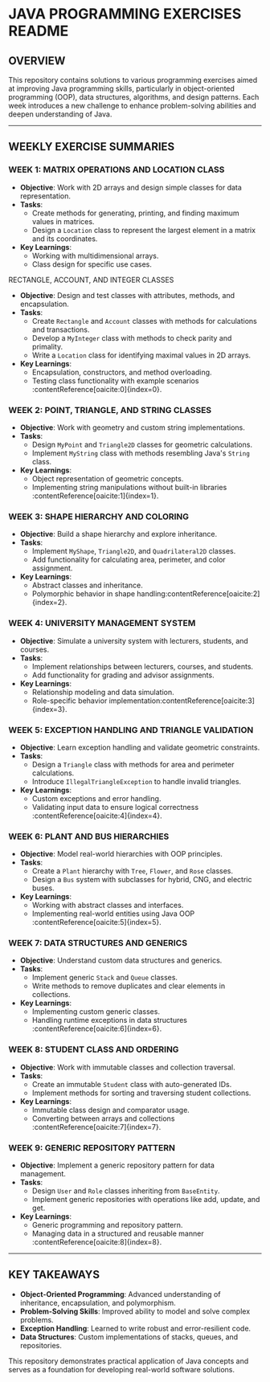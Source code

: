# JAVA PROGRAMMING EXERCISES README

## OVERVIEW
This repository contains solutions to various programming exercises aimed at improving Java programming skills, particularly in object-oriented programming (OOP), data structures, algorithms, and design patterns. Each week introduces a new challenge to enhance problem-solving abilities and deepen understanding of Java.

---

## WEEKLY EXERCISE SUMMARIES

### WEEK 1: MATRIX OPERATIONS AND LOCATION CLASS
- **Objective**: Work with 2D arrays and design simple classes for data representation.
- **Tasks**:
  - Create methods for generating, printing, and finding maximum values in matrices.
  - Design a `Location` class to represent the largest element in a matrix and its coordinates.
- **Key Learnings**:
  - Working with multidimensional arrays.
  - Class design for specific use cases.

RECTANGLE, ACCOUNT, AND INTEGER CLASSES
- **Objective**: Design and test classes with attributes, methods, and encapsulation.
- **Tasks**:
  - Create `Rectangle` and `Account` classes with methods for calculations and transactions.
  - Develop a `MyInteger` class with methods to check parity and primality.
  - Write a `Location` class for identifying maximal values in 2D arrays.
- **Key Learnings**:
  - Encapsulation, constructors, and method overloading.
  - Testing class functionality with example scenarios&#8203;:contentReference[oaicite:0]{index=0}.

### WEEK 2: POINT, TRIANGLE, AND STRING CLASSES
- **Objective**: Work with geometry and custom string implementations.
- **Tasks**:
  - Design `MyPoint` and `Triangle2D` classes for geometric calculations.
  - Implement `MyString` class with methods resembling Java's `String` class.
- **Key Learnings**:
  - Object representation of geometric concepts.
  - Implementing string manipulations without built-in libraries&#8203;:contentReference[oaicite:1]{index=1}.

### WEEK 3: SHAPE HIERARCHY AND COLORING
- **Objective**: Build a shape hierarchy and explore inheritance.
- **Tasks**:
  - Implement `MyShape`, `Triangle2D`, and `Quadrilateral2D` classes.
  - Add functionality for calculating area, perimeter, and color assignment.
- **Key Learnings**:
  - Abstract classes and inheritance.
  - Polymorphic behavior in shape handling&#8203;:contentReference[oaicite:2]{index=2}.

### WEEK 4: UNIVERSITY MANAGEMENT SYSTEM
- **Objective**: Simulate a university system with lecturers, students, and courses.
- **Tasks**:
  - Implement relationships between lecturers, courses, and students.
  - Add functionality for grading and advisor assignments.
- **Key Learnings**:
  - Relationship modeling and data simulation.
  - Role-specific behavior implementation&#8203;:contentReference[oaicite:3]{index=3}.

### WEEK 5: EXCEPTION HANDLING AND TRIANGLE VALIDATION
- **Objective**: Learn exception handling and validate geometric constraints.
- **Tasks**:
  - Design a `Triangle` class with methods for area and perimeter calculations.
  - Introduce `IllegalTriangleException` to handle invalid triangles.
- **Key Learnings**:
  - Custom exceptions and error handling.
  - Validating input data to ensure logical correctness&#8203;:contentReference[oaicite:4]{index=4}.

### WEEK 6: PLANT AND BUS HIERARCHIES
- **Objective**: Model real-world hierarchies with OOP principles.
- **Tasks**:
  - Create a `Plant` hierarchy with `Tree`, `Flower`, and `Rose` classes.
  - Design a `Bus` system with subclasses for hybrid, CNG, and electric buses.
- **Key Learnings**:
  - Working with abstract classes and interfaces.
  - Implementing real-world entities using Java OOP&#8203;:contentReference[oaicite:5]{index=5}.

### WEEK 7: DATA STRUCTURES AND GENERICS
- **Objective**: Understand custom data structures and generics.
- **Tasks**:
  - Implement generic `Stack` and `Queue` classes.
  - Write methods to remove duplicates and clear elements in collections.
- **Key Learnings**:
  - Implementing custom generic classes.
  - Handling runtime exceptions in data structures&#8203;:contentReference[oaicite:6]{index=6}.

### WEEK 8: STUDENT CLASS AND ORDERING
- **Objective**: Work with immutable classes and collection traversal.
- **Tasks**:
  - Create an immutable `Student` class with auto-generated IDs.
  - Implement methods for sorting and traversing student collections.
- **Key Learnings**:
  - Immutable class design and comparator usage.
  - Converting between arrays and collections&#8203;:contentReference[oaicite:7]{index=7}.

### WEEK 9: GENERIC REPOSITORY PATTERN
- **Objective**: Implement a generic repository pattern for data management.
- **Tasks**:
  - Design `User` and `Role` classes inheriting from `BaseEntity`.
  - Implement generic repositories with operations like add, update, and get.
- **Key Learnings**:
  - Generic programming and repository pattern.
  - Managing data in a structured and reusable manner&#8203;:contentReference[oaicite:8]{index=8}.

---

## KEY TAKEAWAYS
- **Object-Oriented Programming**: Advanced understanding of inheritance, encapsulation, and polymorphism.
- **Problem-Solving Skills**: Improved ability to model and solve complex problems.
- **Exception Handling**: Learned to write robust and error-resilient code.
- **Data Structures**: Custom implementations of stacks, queues, and repositories.

This repository demonstrates practical application of Java concepts and serves as a foundation for developing real-world software solutions.
